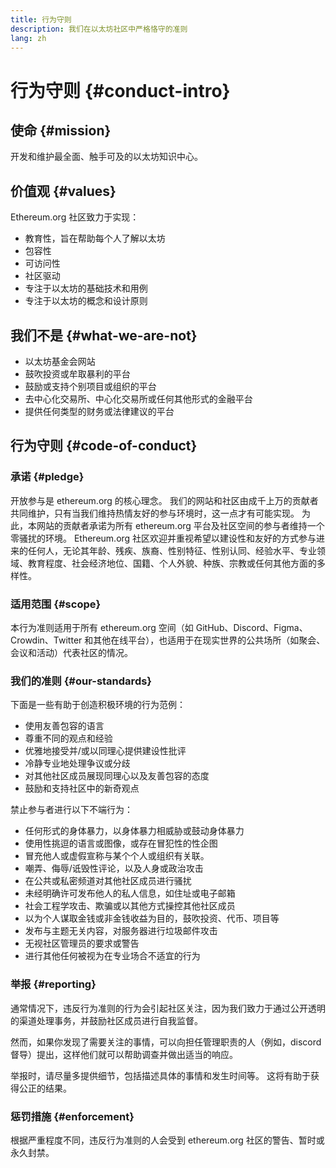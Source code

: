 ```yaml
---
title: 行为守则
description: 我们在以太坊社区中严格恪守的准则
lang: zh
---
```


# 行为守则 {#conduct-intro}

## 使命 {#mission}

开发和维护最全面、触手可及的以太坊知识中心。

## 价值观 {#values}

Ethereum.org 社区致力于实现：

- 教育性，旨在帮助每个人了解以太坊
- 包容性
- 可访问性
- 社区驱动
- 专注于以太坊的基础技术和用例
- 专注于以太坊的概念和设计原则

## 我们不是 {#what-we-are-not}

- 以太坊基金会网站
- 鼓吹投资或牟取暴利的平台
- 鼓励或支持个别项目或组织的平台
- 去中心化交易所、中心化交易所或任何其他形式的金融平台
- 提供任何类型的财务或法律建议的平台

## 行为守则 {#code-of-conduct}

### 承诺 {#pledge}

开放参与是 ethereum.org 的核心理念。 我们的网站和社区由成千上万的贡献者共同维护，只有当我们维持热情友好的参与环境时，这一点才有可能实现。 为此，本网站的贡献者承诺为所有 ethereum.org 平台及社区空间的参与者维持一个零骚扰的环境。 Ethereum.org 社区欢迎并重视希望以建设性和友好的方式参与进来的任何人，无论其年龄、残疾、族裔、性别特征、性别认同、经验水平、专业领域、教育程度、社会经济地位、国籍、个人外貌、种族、宗教或任何其他方面的多样性。

### 适用范围 {#scope}

本行为准则适用于所有 ethereum.org 空间（如 GitHub、Discord、Figma、Crowdin、Twitter 和其他在线平台），也适用于在现实世界的公共场所（如聚会、会议和活动）代表社区的情况。

### 我们的准则 {#our-standards}

下面是一些有助于创造积极环境的行为范例：

- 使用友善包容的语言
- 尊重不同的观点和经验
- 优雅地接受并/或以同理心提供建设性批评
- 冷静专业地处理争议或分歧
- 对其他社区成员展现同理心以及友善包容的态度
- 鼓励和支持社区中的新奇观点

禁止参与者进行以下不端行为：

- 任何形式的身体暴力，以身体暴力相威胁或鼓动身体暴力
- 使用性挑逗的语言或图像，或存在冒犯性的性企图
- 冒充他人或虚假宣称与某个个人或组织有关联。
- 嘲弄、侮辱/诋毁性评论，以及人身或政治攻击
- 在公共或私密频道对其他社区成员进行骚扰
- 未经明确许可发布他人的私人信息，如住址或电子邮箱
- 社会工程学攻击、欺骗或以其他方式操控其他社区成员
- 以为个人谋取金钱或非金钱收益为目的，鼓吹投资、代币、项目等
- 发布与主题无关内容，对服务器进行垃圾邮件攻击
- 无视社区管理员的要求或警告
- 进行其他任何被视为在专业场合不适宜的行为

### 举报 {#reporting}

通常情况下，违反行为准则的行为会引起社区关注，因为我们致力于通过公开透明的渠道处理事务，并鼓励社区成员进行自我监督。

然而，如果你发现了需要关注的事情，可以向担任管理职责的人（例如，discord 督导）提出，这样他们就可以帮助调查并做出适当的响应。

举报时，请尽量多提供细节，包括描述具体的事情和发生时间等。 这将有助于获得公正的结果。

### 惩罚措施 {#enforcement}

根据严重程度不同，违反行为准则的人会受到 ethereum.org 社区的警告、暂时或永久封禁。
